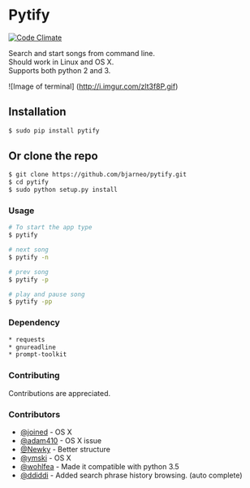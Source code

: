 Pytify
=============

[![Code Climate](https://codeclimate.com/github/bjarneo/Pytify/badges/gpa.svg)](https://codeclimate.com/github/bjarneo/Pytify)

Search and start songs from command line.<br>
Should work in Linux and OS X.<br>
Supports both python 2 and 3. <br>

![Image of terminal]
(http://i.imgur.com/zlt3f8P.gif)


## Installation
```bash
$ sudo pip install pytify
```

## Or clone the repo
```bash
$ git clone https://github.com/bjarneo/pytify.git
$ cd pytify
$ sudo python setup.py install
```

### Usage
```bash
# To start the app type
$ pytify

# next song
$ pytify -n

# prev song
$ pytify -p

# play and pause song
$ pytify -pp
```

### Dependency
```bash
* requests
* gnureadline
* prompt-toolkit
```

### Contributing
Contributions are appreciated.

### Contributors
- [@joined](https://github.com/joined/) - OS X
- [@adam410](https://github.com/adam410/) - OS X issue
- [@Newky](https://github.com/Newky) - Better structure
- [@ymski](https://github.com/ymski) - OS X
- [@wohlfea](https://github.com/wohlfea) - Made it compatible with python 3.5
- [@ddiddi](https://github.com/ddiddi) - Added search phrase history browsing. (auto complete)
